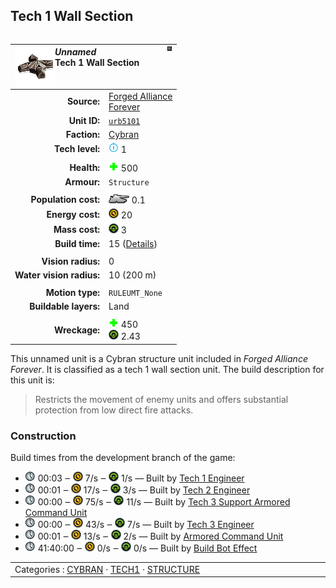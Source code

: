 Tech 1 Wall Section
----
<table align="right">
    <thead>
        <tr>
            <th align="left" colspan="2">
                <img align="left" src="icons/units/URB5101_icon.png" title="The unit icon" /><img align="right" src="icons/strategicicons/icon_structure_wall_rest.png" title="icon_structure_wall" /><i>Unnamed</i><br />Tech 1 Wall Section
            </th>
        </tr>
    </thead>
    <tbody>
        <tr>
            <td align="right"><strong>Source:</strong></td>
            <td><a href="Forged Alliance Forever">Forged Alliance<br />Forever</a></td>
        </tr>
        <tr>
            <td align="right"><strong>Unit ID:</strong></td>
            <td><a href="https://github.com/FAForever/fa/D:/faf-development/fa/units/URB5101/URB5101_unit.bp"><code>urb5101</code></a></td>
        </tr>
        <tr>
            <td align="right"><strong>Faction:</strong></td>
            <td><a href="categories.CYBRAN">Cybran</a></td>
        </tr>
        <tr>
            <td align="right"><strong>Tech level:</strong></td>
            <td><img src="icons/T1.png" title="Tech 1" /> 1</td>
        </tr>
        <tr><td align="center" colspan="2"></td></tr>
        <tr>
            <td align="right"><strong>Health:</strong></td>
            <td><img src="icons/health.png" title="Health" /> 500</td>
        </tr>
        <tr>
            <td align="right"><strong>Armour:</strong></td>
            <td><code>Structure</code></td>
        </tr>
        <tr><td align="center" colspan="2"></td></tr>
        <tr>
            <td align="right"><strong>Population cost:</strong></td>
            <td><img src="icons/tank.png" title="Unit" /> 0.1</td>
        </tr>
        <tr>
            <td align="right"><strong>Energy cost:</strong></td>
            <td><img src="icons/energy.png" title="Energy" /> 20</td>
        </tr>
        <tr>
            <td align="right"><strong>Mass cost:</strong></td>
            <td><img src="icons/mass.png" title="Mass" /> 3</td>
        </tr>
        <tr>
            <td align="right"><strong>Build time:</strong></td>
            <td>15 (<a href="#construction">Details</a>)</td>
        </tr>
        <tr><td align="center" colspan="2"></td></tr>
        <tr>
            <td align="right"><strong>Vision radius:</strong></td>
            <td>0</td>
        </tr>
        <tr>
            <td align="right"><strong>Water vision radius:</strong></td>
            <td> <span title="0.20 km, 0.12 mi">10 (200 m)</span></td>
        </tr>
        <tr><td align="center" colspan="2"></td></tr>
        <tr>
            <td align="right"><strong>Motion type:</strong></td>
            <td><code>RULEUMT_None</code></td>
        </tr>
        <tr>
            <td align="right"><strong>Buildable layers:</strong></td>
            <td>Land</td>
        </tr>
        <tr><td align="center" colspan="2"></td></tr>
        <tr>
            <td align="right"><strong>Wreckage:</strong></td>
            <td><img src="icons/health.png" title="Health" /> 450<br /><img src="icons/mass.png" title="Mass" /> 2.43</td>
        </tr>
    </tbody>
</table>

This unnamed unit is a Cybran structure unit included in *Forged Alliance Forever*.
It is classified as a tech 1 wall section unit.
The build description for this unit is:

<blockquote>Restricts the movement of enemy units and offers substantial protection from low direct fire attacks.</blockquote>

### Construction
Build times from the development branch of the game:
* <img src="icons/time.png" title="Time" /> 00:03 ‒ <img src="icons/energy.png" title="Energy" /> 7/s ‒ <img src="icons/mass.png" title="Mass" /> 1/s — Built by <a href="URL0105">Tech 1 Engineer</a>
* <img src="icons/time.png" title="Time" /> 00:01 ‒ <img src="icons/energy.png" title="Energy" /> 17/s ‒ <img src="icons/mass.png" title="Mass" /> 3/s — Built by <a href="URL0208">Tech 2 Engineer</a>
* <img src="icons/time.png" title="Time" /> 00:00 ‒ <img src="icons/energy.png" title="Energy" /> 75/s ‒ <img src="icons/mass.png" title="Mass" /> 11/s — Built by <a href="URL0301">Tech 3 Support Armored Command Unit</a>
* <img src="icons/time.png" title="Time" /> 00:00 ‒ <img src="icons/energy.png" title="Energy" /> 43/s ‒ <img src="icons/mass.png" title="Mass" /> 7/s — Built by <a href="URL0309">Tech 3 Engineer</a>
* <img src="icons/time.png" title="Time" /> 00:01 ‒ <img src="icons/energy.png" title="Energy" /> 13/s ‒ <img src="icons/mass.png" title="Mass" /> 2/s — Built by <a href="URL0001">Armored Command Unit</a>
* <img src="icons/time.png" title="Time" /> 41:40:00 ‒ <img src="icons/energy.png" title="Energy" /> 0/s ‒ <img src="icons/mass.png" title="Mass" /> 0/s — Built by <a href="URA0001">Build Bot Effect</a>

<table align="center">
<td width="1215px">Categories : 
<a href="categories.CYBRAN">CYBRAN</a> · 
<a href="_categories.TECH1">TECH1</a> · 
<a href="_categories.STRUCTURE">STRUCTURE</a></td>
</table>
